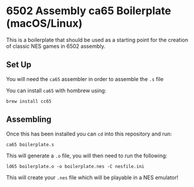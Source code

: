 #  6502 Assembly ca65 Boilerplate (macOS/Linux)

This is a boilerplate that should be used as a starting point for the creation of classic NES games in 6502 assembly.

## Set Up

You will need the `ca65` assembler in order to assemble the `.s` file

You can install `ca65` with hombrew using:

    brew install cc65

## Assembling

Once this has been installed you can `cd` into this repository and run:

    ca65 boilerplate.s

This will generate a `.o` file, you will then need to run the following:

    ld65 boilerplate.o -o boilerplate.nes -C nesfile.ini
    
This will create your `.nes` file which will be playable in a NES emulator!
